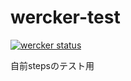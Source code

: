 wercker-test
============

[![wercker status](https://app.wercker.com/status/ffce4e2469b7da670e755ea983371384/m "wercker status")](https://app.wercker.com/project/bykey/ffce4e2469b7da670e755ea983371384)

自前stepsのテスト用
